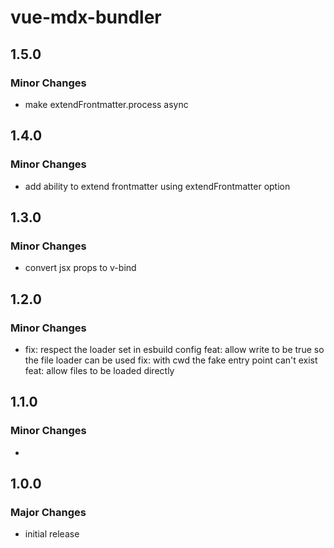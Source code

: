 # vue-mdx-bundler

## 1.5.0

### Minor Changes

- make extendFrontmatter.process async

## 1.4.0

### Minor Changes

- add ability to extend frontmatter using extendFrontmatter option

## 1.3.0

### Minor Changes

- convert jsx props to v-bind

## 1.2.0

### Minor Changes

- fix: respect the loader set in esbuild config
  feat: allow write to be true so the file loader can be used
  fix: with cwd the fake entry point can't exist
  feat: allow files to be loaded directly

## 1.1.0

### Minor Changes

-

## 1.0.0

### Major Changes

- initial release
